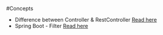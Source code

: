 #Concepts

- Difference between Controller & RestController [Read here](ControllerVsRestController.md)
- Spring Boot - Filter [Read here](SpringBoot-Filter.md)